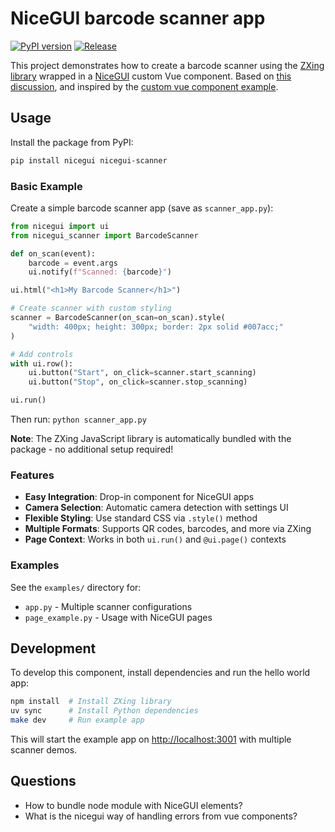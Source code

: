 # NiceGUI barcode scanner app

[![PyPI version](https://badge.fury.io/py/nicegui-scanner.svg)](https://pypi.org/project/nicegui-scanner/)
[![Release](https://github.com/serraict/nicegui-scanner-app/actions/workflows/release.yml/badge.svg)](https://github.com/serraict/nicegui-scanner-app/actions/workflows/release.yml)

This project demonstrates how to create a barcode scanner using the [ZXing library] wrapped in a [NiceGUI] custom Vue component.
Based on [this discussion](https://github.com/zauberzeug/nicegui/discussions/5016),
and inspired by the [custom vue component example].

## Usage

Install the package from PyPI:

```bash
pip install nicegui nicegui-scanner
```

### Basic Example

Create a simple barcode scanner app (save as `scanner_app.py`):

```python
from nicegui import ui
from nicegui_scanner import BarcodeScanner

def on_scan(event):
    barcode = event.args
    ui.notify(f"Scanned: {barcode}")

ui.html("<h1>My Barcode Scanner</h1>")

# Create scanner with custom styling  
scanner = BarcodeScanner(on_scan=on_scan).style(
    "width: 400px; height: 300px; border: 2px solid #007acc;"
)

# Add controls
with ui.row():
    ui.button("Start", on_click=scanner.start_scanning)
    ui.button("Stop", on_click=scanner.stop_scanning)

ui.run()
```

Then run: `python scanner_app.py`

**Note**: The ZXing JavaScript library is automatically bundled with the package - no additional setup required!

### Features

- **Easy Integration**: Drop-in component for NiceGUI apps
- **Camera Selection**: Automatic camera detection with settings UI
- **Flexible Styling**: Use standard CSS via `.style()` method
- **Multiple Formats**: Supports QR codes, barcodes, and more via ZXing
- **Page Context**: Works in both `ui.run()` and `@ui.page()` contexts

### Examples

See the `examples/` directory for:

- `app.py` - Multiple scanner configurations
- `page_example.py` - Usage with NiceGUI pages

## Development

To develop this component, install dependencies and run the hello world app:

```bash
npm install  # Install ZXing library
uv sync      # Install Python dependencies
make dev     # Run example app
```

This will start the example app on <http://localhost:3001> with multiple scanner demos.

## Questions

- How to bundle node module with NiceGUI elements?
- What is the nicegui way of handling errors from vue components?

[ZXing library]: https://www.npmjs.com/package/@zxing/library
[NiceGUI]: https://nicegui.io/
[custom vue component example]: https://github.com/zauberzeug/nicegui/tree/main/examples/custom_vue_component
